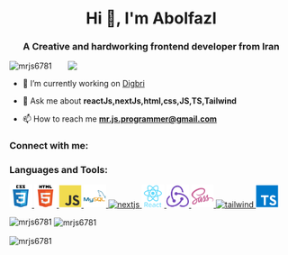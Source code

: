 <h1 align="center">Hi 👋, I'm Abolfazl</h1>
<h3 align="center">A Creative and hardworking frontend developer from Iran</h3>
<img src="https://www.google.com/url?sa=i&url=https%3A%2F%2Foutlane.co%2Fnow%2Fnew-shot-programmer-animation%2F&psig=AOvVaw1b61JfgER5v61RHcIlam9L&ust=1705915015147000&source=images&cd=vfe&opi=89978449&ved=2ahUKEwiymp3lku6DAxXJk_0HHUCGA0sQjRx6BAgAEBY" alt'Coding' align="right" width="400" />

<p align="left"> <img src="https://komarev.com/ghpvc/?username=mrjs6781&label=Profile%20views&color=0e75b6&style=flat" alt="mrjs6781" /> </p>

- 🔭 I’m currently working on [Digbri](Private)

- 💬 Ask me about **reactJs,nextJs,html,css,JS,TS,Tailwind**

- 📫 How to reach me **mr.js.programmer@gmail.com**

<h3 align="left">Connect with me:</h3>
<p align="left">
</p>

<h3 align="left">Languages and Tools:</h3>
<p align="left"> <a href="https://www.w3schools.com/css/" target="_blank" rel="noreferrer"> <img src="https://raw.githubusercontent.com/devicons/devicon/master/icons/css3/css3-original-wordmark.svg" alt="css3" width="40" height="40"/> </a> <a href="https://www.w3.org/html/" target="_blank" rel="noreferrer"> <img src="https://raw.githubusercontent.com/devicons/devicon/master/icons/html5/html5-original-wordmark.svg" alt="html5" width="40" height="40"/> </a> <a href="https://developer.mozilla.org/en-US/docs/Web/JavaScript" target="_blank" rel="noreferrer"> <img src="https://raw.githubusercontent.com/devicons/devicon/master/icons/javascript/javascript-original.svg" alt="javascript" width="40" height="40"/> </a> <a href="https://www.mysql.com/" target="_blank" rel="noreferrer"> <img src="https://raw.githubusercontent.com/devicons/devicon/master/icons/mysql/mysql-original-wordmark.svg" alt="mysql" width="40" height="40"/> </a> <a href="https://nextjs.org/" target="_blank" rel="noreferrer"> <img src="https://cdn.worldvectorlogo.com/logos/nextjs-2.svg" alt="nextjs" width="40" height="40"/> </a> <a href="https://reactjs.org/" target="_blank" rel="noreferrer"> <img src="https://raw.githubusercontent.com/devicons/devicon/master/icons/react/react-original-wordmark.svg" alt="react" width="40" height="40"/> </a> <a href="https://redux.js.org" target="_blank" rel="noreferrer"> <img src="https://raw.githubusercontent.com/devicons/devicon/master/icons/redux/redux-original.svg" alt="redux" width="40" height="40"/> </a> <a href="https://sass-lang.com" target="_blank" rel="noreferrer"> <img src="https://raw.githubusercontent.com/devicons/devicon/master/icons/sass/sass-original.svg" alt="sass" width="40" height="40"/> </a> <a href="https://tailwindcss.com/" target="_blank" rel="noreferrer"> <img src="https://www.vectorlogo.zone/logos/tailwindcss/tailwindcss-icon.svg" alt="tailwind" width="40" height="40"/> </a> <a href="https://www.typescriptlang.org/" target="_blank" rel="noreferrer"> <img src="https://raw.githubusercontent.com/devicons/devicon/master/icons/typescript/typescript-original.svg" alt="typescript" width="40" height="40"/> </a> </p>

<p><img align="left" src="https://github-readme-stats.vercel.app/api/top-langs?username=mrjs6781&show_icons=true&locale=en&layout=compact" alt="mrjs6781" /></p>

<p>&nbsp;<img align="center" src="https://github-readme-stats.vercel.app/api?username=mrjs6781&show_icons=true&locale=en" alt="mrjs6781" /></p>

<p><img align="center" src="https://github-readme-streak-stats.herokuapp.com/?user=mrjs6781&" alt="mrjs6781" /></p>

